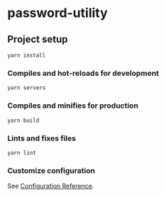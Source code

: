 # password-utility

## Project setup
```
yarn install
```

### Compiles and hot-reloads for development
```
yarn servers
```

### Compiles and minifies for production
```
yarn build
```

### Lints and fixes files
```
yarn lint
```

### Customize configuration
See [Configuration Reference](https://cli.vuejs.org/config/).
